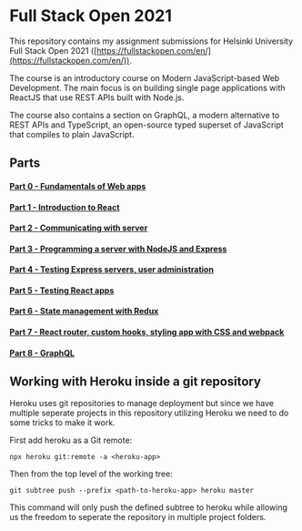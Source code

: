 # Full Stack Open 2021

This repository contains my assignment submissions for Helsinki University Full Stack Open 2021 ([https://fullstackopen.com/en/](https://fullstackopen.com/en/)).

The course is an introductory course on Modern JavaScript-based Web Development. The main focus is on building single page applications with ReactJS that use REST APIs built with Node.js.

The course also contains a section on GraphQL, a modern alternative to REST APIs and TypeScript, an open-source typed superset of JavaScript that compiles to plain JavaScript.

## Parts

#### [Part 0 - Fundamentals of Web apps](./part0)

#### [Part 1 - Introduction to React](./part1)

#### [Part 2 - Communicating with server](./part2)

#### [Part 3 - Programming a server with NodeJS and Express](./part3)

#### [Part 4 - Testing Express servers, user administration](./part4)

#### [Part 5 - Testing React apps](./part5)

#### [Part 6 - State management with Redux](./part6)

#### [Part 7 - React router, custom hooks, styling app with CSS and webpack](./part7)

#### [Part 8 - GraphQL](./part8)

## Working with Heroku inside a git repository

Heroku uses git repositories to manage deployment but since we have multiple seperate projects in this repository utilizing Heroku we need to do some tricks to make it work.

First add heroku as a Git remote:

    npx heroku git:remote -a <heroku-app>


Then from the top level of the working tree:

    git subtree push --prefix <path-to-heroku-app> heroku master

This command will only push the defined subtree to heroku while allowing us the freedom to seperate the repository in multiple project folders.
